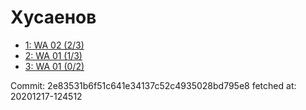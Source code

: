 # Хусаенов
- [1: WA 02 (2/3)](1.md)
- [2: WA 01 (1/3)](2.md)
- [3: WA 01 (0/2)](3.md)

Commit: 2e83531b6f51c641e34137c52c4935028bd795e8
 fetched at: 20201217-124512
